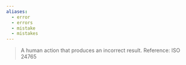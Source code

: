 ```yaml
---
aliases:
  - error
  - errors
  - mistake
  - mistakes
---
```

> A human action that produces an incorrect result.
> Reference: ISO 24765